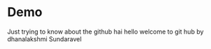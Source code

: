 # Demo
Just trying to know about the github
hai hello welcome to git hub by dhanalakshmi Sundaravel
